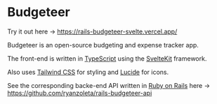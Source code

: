 # Budgeteer

Try it out here -> https://rails-budgeteer-svelte.vercel.app/

Budgeteer is an open-source budgeting and expense tracker app.

The front-end is written in [TypeScript](https://www.typescriptlang.org/) using the [SvelteKit](https://kit.svelte.dev/) framework.

Also uses [Tailwind CSS](https://tailwindcss.com/) for styling and [Lucide](https://lucide.dev/) for icons.

See the corresponding backe-end API written in [Ruby on Rails](https://rubyonrails.org/) here -> https://github.com/ryanzoleta/rails-budgeteer-api
